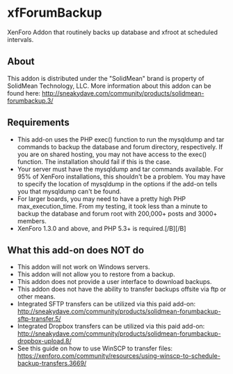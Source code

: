 # xfForumBackup
XenForo Addon that routinely backs up database and xfroot at scheduled intervals.

## About
This addon is distributed under the "SolidMean" brand is property of SolidMean Technology, LLC. More information about this addon can be found here:
http://sneakydave.com/community/products/solidmean-forumbackup.3/

## Requirements
* This add-on uses the PHP exec() function to run the mysqldump and tar commands to backup the database and forum directory, respectively. If you are on shared hosting, you may not have access to the exec() function. The installation should fail if this is the case.
* Your server must have the mysqldump and tar commands available. For 95% of XenForo installations, this shouldn't be a problem. You may have to specify the location of mysqldump in the options if the add-on tells you that mysqldump can't be found.
* For larger boards, you may need to have a pretty high PHP max_execution_time. From my testing, it took less than a minute to backup the database and forum root with 200,000+ posts and 3000+ members.
* XenForo 1.3.0 and above, and PHP 5.3+ is required.[/B][/B]

## What this add-on does NOT do

* This addon will not work on Windows servers.
* This addon will not allow you to restore from a backup.
* This addon does not provide a user interface to download backups.
* This addon does not have the ability to transfer backups offsite via ftp or other means.
* Integrated SFTP transfers can be utilized via this paid add-on: http://sneakydave.com/community/products/solidmean-forumbackup-sftp-transfer.5/
* Integrated Dropbox transfers can be utilized via this paid add-on: http://sneakydave.com/community/products/solidmean-forumbackup-dropbox-upload.8/
* See this guide on how to use WinSCP to transfer files: https://xenforo.com/community/resources/using-winscp-to-schedule-backup-transfers.3669/
